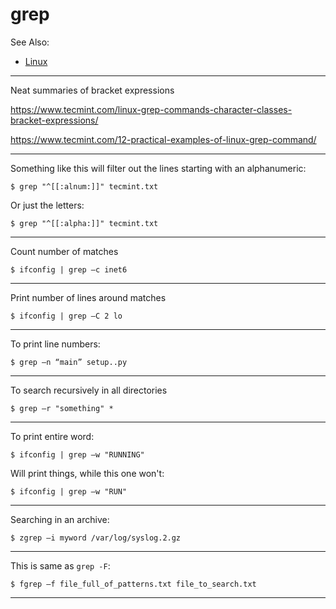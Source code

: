 # grep

See Also:

 - [Linux](Linux.md)
 
---

Neat summaries of bracket expressions

https://www.tecmint.com/linux-grep-commands-character-classes-bracket-expressions/

https://www.tecmint.com/12-practical-examples-of-linux-grep-command/


---

Something like this will filter out the lines starting with an alphanumeric:    

    $ grep "^[[:alnum:]]" tecmint.txt
    
Or just the letters:    
    
    $ grep "^[[:alpha:]]" tecmint.txt    

---

Count number of matches

    $ ifconfig | grep –c inet6

---

Print number of lines around matches

    $ ifconfig | grep –C 2 lo

---

To print line numbers:

    $ grep –n “main” setup..py
    
---
    
To search recursively in all directories

    $ grep –r "something" *
     
---

To print entire word:

    $ ifconfig | grep –w "RUNNING"
    
Will print things, while this one won't:
    
    $ ifconfig | grep –w "RUN"
    
---    

Searching in an archive:

    $ zgrep –i myword /var/log/syslog.2.gz

---

This is same as `grep -F`:

    $ fgrep –f file_full_of_patterns.txt file_to_search.txt

---